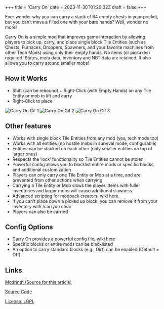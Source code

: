 +++
title = 'Carry On'
date = 2023-11-30T01:29:32Z
draft = false
+++

Ever wonder why you can carry a stack of 64 empty chests in your pocket, but you can’t move a filled one with your bare hands? Well, wonder no more!

Carry On is a simple mod that improves game interaction by allowing players to pick up, carry, and place single block Tile Entities (such as Chests, Furnaces, Droppers, Spawners, and your favorite machines from other Tech Mods) using only their empty hands. No items (or pickaxes) required. States, meta data, inventory and NBT data are retained. It also allows you to carry around smaller mobs!

## How it Works

- Shift (can be rebound) + Right-Click (with Empty Hands) on any Tile Entity or mob to lift and carry
- Right-Click to place

![Carry On Gif 1](https://wsrv.nl/?url=https%3A%2F%2Fwww.creeptech.net%2Fcarryon%2Fcarryondemo2.gif&n=-1)
![Carry On Gif 2](https://i.imgur.com/PJ4Q7tp.gif)
![Carry On Gif 3](https://i.imgur.com/czlzu1s.gif)

## Other features

- Works with single block Tile Entities from any mod (yes, tech mods too)
- Works with all entities (no hostile mobs in survival mode, configurable)
- Entities can be stacked on each other (only smaller entities on top of larger ones)
- Respects the ‘lock’ functionality so Tile Entities cannot be stolen
- Powerful config allows you to blacklist entire mods or specific blocks, and additional customization
- Players can only carry one Tile Entity or Mob at a time, and are prevented from other actions when carrying
- Carrying a Tile Entity or Mob slows the player. Items with fuller inventories and larger mobs will cause additional slowness
- Advanced scripting for modpack creators. [wiki here](https://github.com/Tschipp/CarryOn/wiki/Scripting).
- If you can't place down a picked up block, you can remove it from your inventory with /carryon clear
- Players can also be carried


## Config Options

- Carry On provides a powerful config file, [wiki here](https://github.com/Tschipp/CarryOn/wiki/Scripting)
- Specific blocks or entire mods can be blacklisted
- An option to carry standard blocks (e.g., Dirt) can be enabled (Default = Off)

## Links

[Modrinth (Source for this article)](https://modrinth.com/mod/carry-on)

[Source Code](https://github.com/Tschipp/CarryOn)

[License: LGPL](https://raw.githubusercontent.com/Tschipp/CarryOn/1.20/LICENSE)
